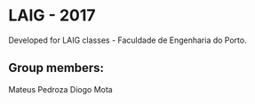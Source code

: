 # LAIG - 2017

Developed for LAIG classes - Faculdade de Engenharia do Porto.

## Group members:

Mateus Pedroza
Diogo Mota


